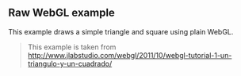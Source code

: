 ## Raw WebGL example

This example draws a simple triangle and square using plain WebGL.

> This example is taken from http://www.jlabstudio.com/webgl/2011/10/webgl-tutorial-1-un-triangulo-y-un-cuadrado/
